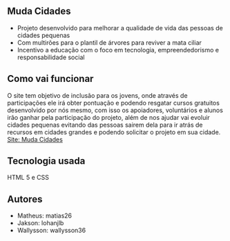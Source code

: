 ## Muda Cidades
 - Projeto desenvolvido para melhorar a qualidade de vida das pessoas de cidades pequenas
 - Com multirões para o plantil de árvores  para reviver a mata ciliar
 - Incentivo a educação com o foco em tecnologia, empreendedorismo e responsabilidade social

## Como vai funcionar
O site tem objetivo de inclusão para os jovens, onde através de participações ele irá obter pontuação e podendo resgatar cursos gratuitos desenvolvido por nós mesmo,
com isso os apoiadores, voluntários e alunos irão ganhar pela participação do projeto,  além de nos ajudar vai evoluir cidades pequenas evitando das pessoas sairem dela
para ir atrás de recursos em cidades grandes e podendo solicitar o projeto em sua cidade.
[Site: Muda Cidades](https://matiash26.github.io/home/home.html)
## Tecnologia usada
HTML 5 e CSS

## Autores
- Matheus: matias26
- Jakson: lohanjlb
- Wallysson: wallysson36
